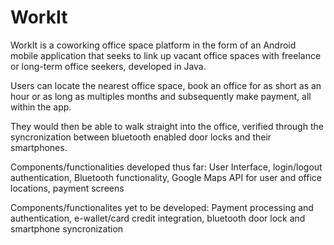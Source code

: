 # WorkIt

WorkIt is a coworking office space platform in the form of an Android mobile application that seeks to link up vacant office spaces with freelance or long-term office seekers, developed in Java.

Users can locate the nearest office space, book an office for as short as an hour or as long as multiples months and subsequently make payment, all within the app.

They would then be able to walk straight into the office, verified through the syncronization between bluetooth enabled door locks and their smartphones.

Components/functionalities developed thus far: User Interface, login/logout authentication, Bluetooth functionality, Google Maps API for user and office locations, payment screens

Components/functionalites yet to be developed: Payment processing and authentication, e-wallet/card credit integration, bluetooth door lock and smartphone syncronization

